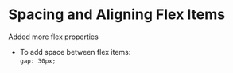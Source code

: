 # Spacing and Aligning Flex Items

Added more flex properties

- To add space between flex items:  
  `gap: 30px;`
